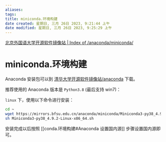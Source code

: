 ```yaml
---
aliases: 
tags: 
title: miniconda.环境构建
date created: 星期日, 三月 26日 2023, 9:21:44 上午
date modified: 星期日, 三月 26日 2023, 9:25:29 上午
---
```


[北京外国语大学开源软件镜像站 | Index of /anaconda/miniconda/](https://mirrors.bfsu.edu.cn/anaconda/miniconda/)

# miniconda.环境构建

Anaconda 安装包可以到 [清华大学开源软件镜像站/anaconda](https://mirrors.tuna.tsinghua.edu.cn/anaconda/archive/) 下载。

推荐使用的 Anaconda 版本是 `Python3.8` (最后支持 win7)：

`linux` 下，使用以下命令进行安装：

```bash
cd ~
wget https://mirrors.bfsu.edu.cn/anaconda/miniconda/Miniconda3-py38_4.9.2-Linux-x86_64.sh
sh Miniconda3-py38_4.9.2-Linux-x86_64.sh
```

安装完成以后按照 [[conda.环境构建#Anaconda 设置国内源]] 步骤设置国内源即可。
